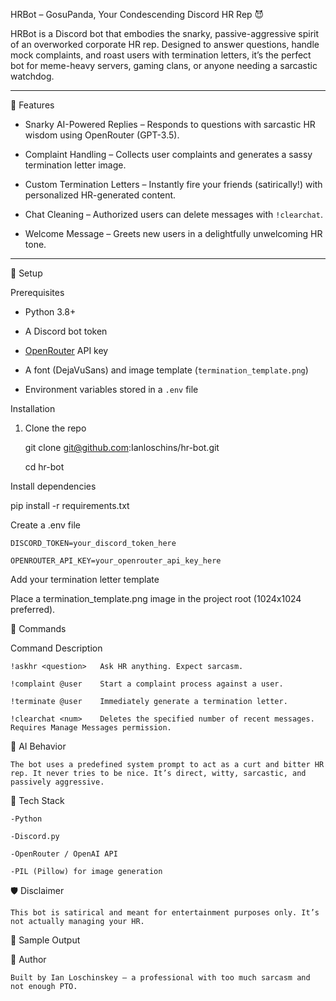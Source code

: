 HRBot – GosuPanda, Your Condescending Discord HR Rep 😈

HRBot is a Discord bot that embodies the snarky, passive-aggressive spirit of an overworked corporate HR rep. Designed to answer questions, handle mock complaints, and roast users with termination letters, it’s the perfect bot for meme-heavy servers, gaming clans, or anyone needing a sarcastic watchdog.

________________________________________________________________________________________________________________________________________________________________________________________

🧠 Features

- Snarky AI-Powered Replies – Responds to questions with sarcastic HR wisdom using OpenRouter (GPT-3.5).

- Complaint Handling – Collects user complaints and generates a sassy termination letter image.

- Custom Termination Letters – Instantly fire your friends (satirically!) with personalized HR-generated content.

- Chat Cleaning – Authorized users can delete messages with `!clearchat`.

- Welcome Message – Greets new users in a delightfully unwelcoming HR tone.

________________________________________________________________________________________________________________________________________________________________________________________

🚀 Setup

Prerequisites

- Python 3.8+

- A Discord bot token

- [OpenRouter](https://openrouter.ai) API key

- A font (DejaVuSans) and image template (`termination_template.png`)

- Environment variables stored in a `.env` file

Installation

1. Clone the repo

   git clone git@github.com:Ianloschins/hr-bot.git

   cd hr-bot

Install dependencies

pip install -r requirements.txt

Create a .env file

    DISCORD_TOKEN=your_discord_token_here

    OPENROUTER_API_KEY=your_openrouter_api_key_here

Add your termination letter template

Place a termination_template.png image in the project root (1024x1024 preferred).

🧾 Commands

Command	Description

    !askhr <question>	Ask HR anything. Expect sarcasm.

    !complaint @user	Start a complaint process against a user.

    !terminate @user	Immediately generate a termination letter.

    !clearchat <num>	Deletes the specified number of recent messages. Requires Manage Messages permission.

🤖 AI Behavior

    The bot uses a predefined system prompt to act as a curt and bitter HR rep. It never tries to be nice. It’s direct, witty, sarcastic, and passively aggressive.

🧰 Tech Stack

    -Python

    -Discord.py

    -OpenRouter / OpenAI API

    -PIL (Pillow) for image generation

🛡 Disclaimer

    This bot is satirical and meant for entertainment purposes only. It’s not actually managing your HR.

📸 Sample Output

💼 Author

    Built by Ian Loschinskey – a professional with too much sarcasm and not enough PTO.